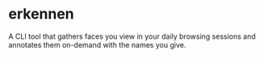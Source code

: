 # erkennen

A CLI tool that gathers faces you view in your daily browsing sessions and annotates them on-demand with the names you give.
